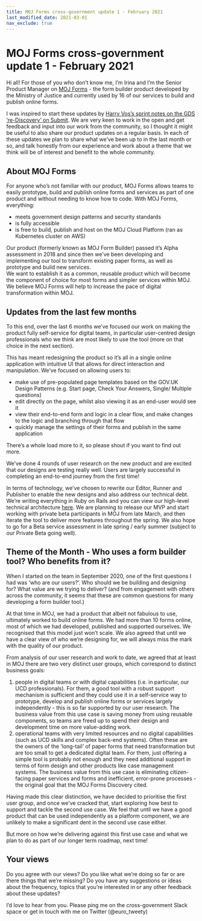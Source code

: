 ```yaml
---
title: MOJ Forms cross-government update 1 - February 2021
last_modified_date: 2021-03-01
nav_exclude: true
---
```


# MOJ Forms cross-government update 1 - February 2021

Hi all! For those of you who don’t know me, I’m Irina and I’m the Senior Product Manager on [MOJ Forms](https://moj-forms.service.justice.gov.uk/) - the form builder product developed by the Ministry of Justice and currently used by 16 of our services to build and publish online forms. 

I was inspired to start these updates by [Harry Vos’s sprint notes on the GDS ‘re-Discovery’ on Submit](https://xgovformbuilder.github.io/x-gov-form-community/2021-GDS-discovery.html). We are very keen to work in the open and get feedback and input into our work from the community, so I thought it might be useful to also share our product updates on a regular basis. 
In each of these updates we plan to share what we’ve been up to in the last month or so, and talk honestly from our experience and work about a theme that we think will be of interest and benefit to the whole community.  

## About MOJ Forms
For anyone who’s not familiar with our product, MOJ Forms allows teams to easily prototype, build and publish online forms and services as part of one product and without needing to know how to code. With MOJ Forms, everything:

- meets government design patterns and security standards
- is fully accessible
- is free to build, publish and host on the MOJ Cloud Platform (ran as Kubernetes cluster on AWS)

Our product (formerly known as MOJ Form Builder) passed it’s Alpha assessment in 2018 and since then we’ve been developing and implementing our tool to transform existing paper forms, as well as prototype and build new services.   
We want to establish it as a common, reusable product which will become the component of choice for most forms and simpler services within MOJ. We believe MOJ Forms will help to increase the pace of digital transformation within MOJ.

## Updates from the last few months

To this end, over the last 6 months we’ve focused our work on making the product fully self-service for digital teams, in particular user-centred design professionals who we think are most likely to use the tool (more on that choice in the next section). 

This has meant redesigning the product so it’s all in a single online application with intuitive UI that allows for direct interaction and manipulation. We’ve focused on allowing users to:
- make use of pre-populated page templates based on the GOV.UK Design Patterns (e.g. Start page, Check Your Answers, Single/ Multiple questions)
- edit directly on the page, whilst also viewing it as an end-user would see it
- view their end-to-end form and logic in a clear flow, and make changes to the logic and branching through that flow
- quickly manage the settings of their forms and publish in the same application

There’s a whole load more to it, so please shout if you want to find out more.

We’ve done 4 rounds of user research on the new product and are excited that our designs are testing really well. Users are largely successful in completing an end-to-end journey from the first time! 

In terms of technology, we’ve chosen to rewrite our Editor, Runner and Publisher to enable the new designs and also address our technical debt. We’re writing everything in Ruby on Rails and you can view our high-level technical architecture [here](https://docs.google.com/document/d/1yebtw2R_tmJ_jhA_KOp167cbpfNMAznyZ783ShA9ceE/edit?usp=sharing). 
We are planning to release our MVP and start working with private beta participants in MOJ from late March, and then iterate the tool to deliver more features throughout the spring. We also hope to go for a Beta service assessment in late spring / early summer (subject to our Private Beta going well). 

## Theme of the Month - Who uses a form builder tool? Who benefits from it? 

When I started on the team in September 2020, one of the first questions I had was ‘who are our users?’. Who should we be building and designing for? What value are we trying to deliver? (and from engagement with others across the community, it seems that these are common questions for many developing a form builder tool.)

At that time in MOJ, we had a product that albeit not fabulous to use, ultimately worked to build online forms. We had more than 10 forms online, most of which we had developed, published and supported ourselves. We recognised that this model just won’t scale. We also agreed that until we have a clear view of who we’re designing for, we will always miss the mark with the quality of our product.

From analysis of our user research and work to date, we agreed that at least in MOJ there are two very distinct user groups, which correspond to distinct business goals:

1. people in digital teams or with digital capabilities (i.e. in particular, our UCD professionals). For them, a good tool with a robust support mechanism is sufficient and they could use it in a self-service way to prototype, develop and publish online forms or services largely independently - this is so far supported by our user research. The business value from this use case is saving money from using reusable components, so teams are freed up to spend their design and development time on more value-adding work. 
2. operational teams with very limited resources and no digital capabilities (such as UCD skills and complex back-end systems). Often these are the owners of the ‘long-tail’ of paper forms that need transformation but are too small to get a dedicated digital team. For them, just offering a simple tool is probably not enough and they need additional support in terms of form design and other products like case management systems. The business value from this use case is eliminating citizen-facing paper services and forms and inefficient, error-prone processes - the original goal that the MOJ Forms Discovery cited. 

Having made this clear distinction, we have decided to prioritise the first user group, and once we’ve cracked that, start exploring how best to support and tackle the second use case. We feel that until we have a good product that can be used independently as a platform component, we are unlikely to make a significant dent in the second use case either. 

But more on how we’re delivering against this first use case and what we plan to do as part of our longer term roadmap, next time! 

## Your views
Do you agree with our views? Do you like what we’re doing so far or are there things that we’re missing? Do you have any suggestions or ideas about the frequency, topics that you’re interested in or any other feedback about these updates? 

I’d love to hear from you. Please ping me on the cross-government Slack space or get in touch with me on Twitter (@euro_tweety)
